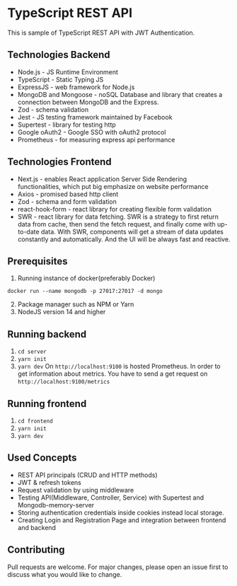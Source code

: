 # TypeScript REST API
This is sample of TypeScript REST API with JWT Authentication.

## Technologies Backend
* Node.js - JS Runtime Environment
* TypeScript - Static Typing JS
* ExpressJS - web framework for Node.js
* MongoDB and Mongoose - noSQL Database and library that creates a connection between MongoDB and the Express.
* Zod - schema validation
* Jest - JS testing framework maintained  by Facebook
* Supertest - library for testing http
* Google oAuth2 - Google SSO with oAuth2 protocol
* Prometheus - for measuring express api performance 

## Technologies Frontend
* Next.js - enables React application Server Side Rendering functionalities, which put big emphasize on website performance
* Axios - promised based http client 
* Zod - schema and form validation
* react-hook-form - react library for creating flexible form validation
* SWR - react library for data fetching. SWR is a strategy to first return data from cache, then send the fetch request,
and finally come with up-to-date data. With SWR, components will get a stream of data updates constantly and automatically.
And the UI will be always fast and reactive.


## Prerequisites
1. Running instance of docker(preferably Docker)
```docker
docker run --name mongodb -p 27017:27017 -d mongo
```
2. Package manager such as NPM or Yarn
3. NodeJS version 14 and higher 
## Running backend
1. ```cd server```
2. ```yarn init```
3. ```yarn dev```
On ```http://localhost:9100``` is hosted Prometheus. In order to get information about metrics. You have to send
a get request on  ```http://localhost:9100/metrics```
## Running frontend
1. ```cd frontend```
2. ```yarn init```
3. ```yarn dev```
## Used Concepts
* REST API principals (CRUD and HTTP methods)
* JWT & refresh tokens
* Request validation by using middleware
* Testing API(Middleware, Controller, Service) with Supertest and Mongodb-memory-server
* Storing authentication credentials inside cookies instead local storage.
* Creating Login and Registration Page and integration between frontend and backend

## Contributing
Pull requests are welcome. For major changes, please open an issue first to discuss what you would like to change.


